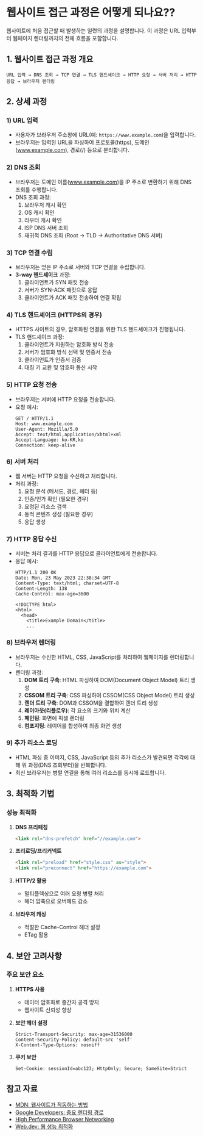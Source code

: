 # 웹사이트 접근 과정은 어떻게 되나요??

웹사이트에 처음 접근할 때 발생하는 일련의 과정을 설명합니다. 이 과정은 URL 입력부터 웹페이지 렌더링까지의 전체 흐름을 포함합니다.

## 1. 웹사이트 접근 과정 개요

```
URL 입력 → DNS 조회 → TCP 연결 → TLS 핸드셰이크 → HTTP 요청 → 서버 처리 → HTTP 응답 → 브라우저 렌더링
```

## 2. 상세 과정

### 1) URL 입력
- 사용자가 브라우저 주소창에 URL(예: `https://www.example.com`)을 입력합니다.
- 브라우저는 입력된 URL을 파싱하여 프로토콜(https), 도메인(www.example.com), 경로(/) 등으로 분리합니다.

### 2) DNS 조회
- 브라우저는 도메인 이름(www.example.com)을 IP 주소로 변환하기 위해 DNS 조회를 수행합니다.
- DNS 조회 과정:
  1. 브라우저 캐시 확인
  2. OS 캐시 확인
  3. 라우터 캐시 확인
  4. ISP DNS 서버 조회
  5. 재귀적 DNS 조회 (Root → TLD → Authoritative DNS 서버)

### 3) TCP 연결 수립
- 브라우저는 얻은 IP 주소로 서버와 TCP 연결을 수립합니다.
- **3-way 핸드셰이크** 과정:
  1. 클라이언트가 SYN 패킷 전송
  2. 서버가 SYN-ACK 패킷으로 응답
  3. 클라이언트가 ACK 패킷 전송하여 연결 확립

### 4) TLS 핸드셰이크 (HTTPS의 경우)
- HTTPS 사이트의 경우, 암호화된 연결을 위한 TLS 핸드셰이크가 진행됩니다.
- TLS 핸드셰이크 과정:
  1. 클라이언트가 지원하는 암호화 방식 전송
  2. 서버가 암호화 방식 선택 및 인증서 전송
  3. 클라이언트가 인증서 검증
  4. 대칭 키 교환 및 암호화 통신 시작

### 5) HTTP 요청 전송
- 브라우저는 서버에 HTTP 요청을 전송합니다.
- 요청 예시:
  ```
  GET / HTTP/1.1
  Host: www.example.com
  User-Agent: Mozilla/5.0
  Accept: text/html,application/xhtml+xml
  Accept-Language: ko-KR,ko
  Connection: keep-alive
  ```

### 6) 서버 처리
- 웹 서버는 HTTP 요청을 수신하고 처리합니다.
- 처리 과정:
  1. 요청 분석 (메서드, 경로, 헤더 등)
  2. 인증/인가 확인 (필요한 경우)
  3. 요청된 리소스 검색
  4. 동적 콘텐츠 생성 (필요한 경우)
  5. 응답 생성

### 7) HTTP 응답 수신
- 서버는 처리 결과를 HTTP 응답으로 클라이언트에게 전송합니다.
- 응답 예시:
  ```
  HTTP/1.1 200 OK
  Date: Mon, 23 May 2023 22:38:34 GMT
  Content-Type: text/html; charset=UTF-8
  Content-Length: 138
  Cache-Control: max-age=3600
  
  <!DOCTYPE html>
  <html>
    <head>
      <title>Example Domain</title>
      ...
  ```

### 8) 브라우저 렌더링
- 브라우저는 수신한 HTML, CSS, JavaScript를 처리하여 웹페이지를 렌더링합니다.
- 렌더링 과정:
  1. **DOM 트리 구축**: HTML 파싱하여 DOM(Document Object Model) 트리 생성
  2. **CSSOM 트리 구축**: CSS 파싱하여 CSSOM(CSS Object Model) 트리 생성
  3. **렌더 트리 구축**: DOM과 CSSOM을 결합하여 렌더 트리 생성
  4. **레이아웃(리플로우)**: 각 요소의 크기와 위치 계산
  5. **페인팅**: 화면에 픽셀 렌더링
  6. **컴포지팅**: 레이어를 합성하여 최종 화면 생성

### 9) 추가 리소스 로딩
- HTML 파싱 중 이미지, CSS, JavaScript 등의 추가 리소스가 발견되면 각각에 대해 위 과정(DNS 조회부터)을 반복합니다.
- 최신 브라우저는 병렬 연결을 통해 여러 리소스를 동시에 로드합니다.

## 3. 최적화 기법

### 성능 최적화
1. **DNS 프리페칭**
   ```html
   <link rel="dns-prefetch" href="//example.com">
   ```

2. **프리로딩/프리커넥트**
   ```html
   <link rel="preload" href="style.css" as="style">
   <link rel="preconnect" href="https://example.com">
   ```

3. **HTTP/2 활용**
   - 멀티플렉싱으로 여러 요청 병렬 처리
   - 헤더 압축으로 오버헤드 감소

4. **브라우저 캐싱**
   - 적절한 Cache-Control 헤더 설정
   - ETag 활용

## 4. 보안 고려사항

### 주요 보안 요소
1. **HTTPS 사용**
   - 데이터 암호화로 중간자 공격 방지
   - 웹사이트 신뢰성 향상

2. **보안 헤더 설정**
   ```
   Strict-Transport-Security: max-age=31536000
   Content-Security-Policy: default-src 'self'
   X-Content-Type-Options: nosniff
   ```

3. **쿠키 보안**
   ```
   Set-Cookie: sessionId=abc123; HttpOnly; Secure; SameSite=Strict
   ```

## 참고 자료
- [MDN: 웹사이트가 작동하는 방법](https://developer.mozilla.org/ko/docs/Learn/Getting_started_with_the_web/How_the_Web_works)
- [Google Developers: 중요 렌더링 경로](https://developers.google.com/web/fundamentals/performance/critical-rendering-path)
- [High Performance Browser Networking](https://hpbn.co/)
- [Web.dev: 웹 성능 최적화](https://web.dev/performance-optimizing-content-efficiency/)